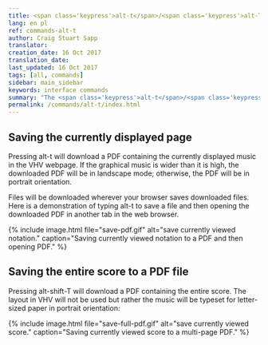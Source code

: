 ```yaml
---
title: <span class='keypress'>alt-t</span>/<span class='keypress'>alt-T</span>
lang: en pl
ref: commands-alt-t
author: Craig Stuart Sapp
translator: 
creation_date: 16 Oct 2017
translation_date: 
last_updated: 16 Oct 2017
tags: [all, commands]
sidebar: main_sidebar
keywords: interface commands 
summary: "The <span class='keypress'>alt-t</span>/<span class='keypress'>alt-T</span> commands download PDF files of the current page or full score."
permalink: /commands/alt-t/index.html
---
```



## Saving the currently displayed page

Pressing <span class="keypress">alt-t</span> will download a PDF
containing the currently displayed music in the VHV webpage.  If the
graphical music is wider than it is high, the downloaded PDF will be 
in landscape mode; otherwise, the PDF will be in portrait orientation.

Files will be downloaded wherever your browser saves downloaded files.  Here
is a demonstration of typing <span class="keypress">alt-t</span> to save
a file and then opening the downloaded PDF in another tab in the web browser.

{% include image.html
	file="save-pdf.gif"
	alt="save currently viewed notation."
	caption="Saving currently viewed notation to a PDF and then opening PDF."
%}

## Saving the entire score to a PDF file

Pressing <span class="keypress">alt-shift-T</span> will download a PDF
containing the entire score.  The layout in VHV will not be used but
rather the music will be typeset for letter-sized paper in portrait
orientation:

{% include image.html
	file="save-full-pdf.gif"
	alt="save currently viewed score."
	caption="Saving currently viewed score to a multi-page PDF."
%}


